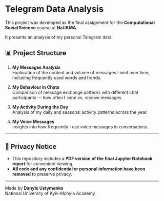 # Telegram Data Analysis

This project was developed as the final assignment for the **Computational Social Science** course at **NaUKMA**.

It presents an analysis of my personal Telegram data.

## 📊 Project Structure

1. **My Messages Analysis**  
   Exploration of the content and volume of messages I sent over time, including frequently used words and trends.

2. **My Behaviour in Chats**  
   Comparison of message exchange patterns with different chat participants — how often I send vs. receive messages.

3. **My Activity During the Day**  
   Analysis of my daily and seasonal activity patterns across the year.

4. **My Voice Messages**  
   Insights into how frequently I use voice messages in conversations.

---

## 🔐 Privacy Notice

- This repository includes a **PDF version of the final Jupyter Notebook report** for convenient viewing.
- **All code and any confidential or personal information have been removed** to preserve privacy.

---

Made by **Danylo Ustymenko**  
National University of Kyiv-Mohyla Academy

